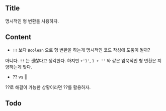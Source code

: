 ## Title

명시적인 형 변환을 사용하자.

## Content

- `!!` 보다 `Boolean` 으로 형 변환을 하는게 명시적인 코드 작성에 도움이 될까?

아니다. `!!` 는 괜찮다고 생각한다. 하지만 `+'1'`, `1 + ''` 와 같은 암묵적인 형 변환은 지양하는게 맞다.

- ?? vs ||

??로 해결이 가능한 상황이라면 ??를 활용하자.

## Todo
